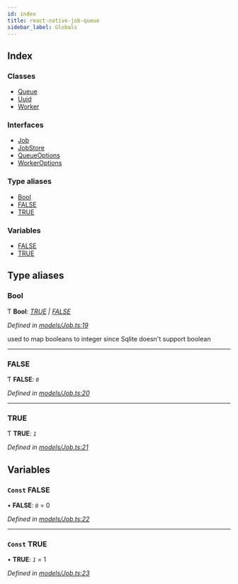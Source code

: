 ```yaml
---
id: index
title: react-native-job-queue
sidebar_label: Globals
---
```


## Index

### Classes

* [Queue](classes/queue.md)
* [Uuid](classes/uuid.md)
* [Worker](classes/worker.md)

### Interfaces

* [Job](interfaces/job.md)
* [JobStore](interfaces/jobstore.md)
* [QueueOptions](interfaces/queueoptions.md)
* [WorkerOptions](interfaces/workeroptions.md)

### Type aliases

* [Bool](index.md#bool)
* [FALSE](index.md#false)
* [TRUE](index.md#true)

### Variables

* [FALSE](index.md#const-false)
* [TRUE](index.md#const-true)

## Type aliases

###  Bool

Ƭ **Bool**: *[TRUE](index.md#true) | [FALSE](index.md#false)*

*Defined in [models/Job.ts:19](https://github.com/SimonErm/react-native-job-queue/blob/ee4ec3d/src/models/Job.ts#L19)*

used to map booleans to integer since Sqlite doesn't support boolean

___

###  FALSE

Ƭ **FALSE**: *`0`*

*Defined in [models/Job.ts:20](https://github.com/SimonErm/react-native-job-queue/blob/ee4ec3d/src/models/Job.ts#L20)*

___

###  TRUE

Ƭ **TRUE**: *`1`*

*Defined in [models/Job.ts:21](https://github.com/SimonErm/react-native-job-queue/blob/ee4ec3d/src/models/Job.ts#L21)*

## Variables

### `Const` FALSE

• **FALSE**: *`0`* = 0

*Defined in [models/Job.ts:22](https://github.com/SimonErm/react-native-job-queue/blob/ee4ec3d/src/models/Job.ts#L22)*

___

### `Const` TRUE

• **TRUE**: *`1`* = 1

*Defined in [models/Job.ts:23](https://github.com/SimonErm/react-native-job-queue/blob/ee4ec3d/src/models/Job.ts#L23)*